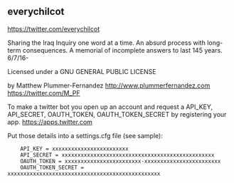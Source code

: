 ## everychilcot
https://twitter.com/everychilcot

Sharing the Iraq Inquiry one word at a time. An absurd process with long-term consequences. A memorial of incomplete answers to last 145 years. 6/7/16-

Licensed under a GNU GENERAL PUBLIC LICENSE

by Matthew Plummer-Fernandez 
http://www.plummerfernandez.com
https://twitter.com/M_PF


To make a twitter bot you open up an account and request a 
API_KEY, API_SECRET, OAUTH_TOKEN, OAUTH_TOKEN_SECRET
by registering your app. https://apps.twitter.com

Put those details into a settings.cfg file (see sample):

		API_KEY = xxxxxxxxxxxxxxxxxxxxxxxx
		API_SECRET = xxxxxxxxxxxxxxxxxxxxxxxxxxxxxxxxxxxxxxxxxxxxxxxx
		OAUTH_TOKEN = xxxxxxxxxxxxxxxxxxxxxxxx-xxxxxxxxxxxxxxxxxxxxxxxx
		OAUTH_TOKEN_SECRET = xxxxxxxxxxxxxxxxxxxxxxxxxxxxxxxxxxxxxxxxxxxxxxxx
		

